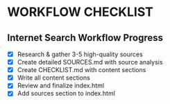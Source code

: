 # WORKFLOW CHECKLIST

## Internet Search Workflow Progress

- [x] Research & gather 3-5 high-quality sources
- [x] Create detailed SOURCES.md with source analysis
- [x] Create CHECKLIST.md with content sections
- [x] Write all content sections
- [x] Review and finalize index.html
- [x] Add sources section to index.html
